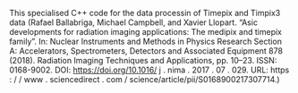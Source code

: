 This specialised C++ code for the data processin of Timepix and Timpix3 data (Rafael Ballabriga, Michael Campbell, and Xavier Llopart. “Asic developments for radiation imaging applications: The medipix and timepix family”. In: Nuclear Instruments and Methods in Physics Research Section A: Accelerators, Spectrometers, Detectors and Associated Equipment 878 (2018). Radiation Imaging Techniques and Applications, pp. 10–23. ISSN: 0168-9002. DOI: https://doi.org/10.1016/
j . nima . 2017 . 07 . 029. URL: https : / / www . sciencedirect . com /
science/article/pii/S0168900217307714.)
